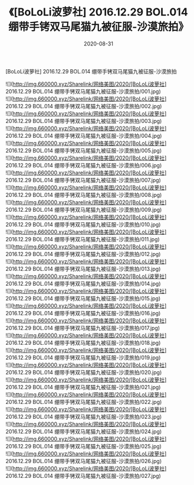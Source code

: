 ﻿---
layout: post
title:  《[BoLoLi波萝社] 2016.12.29 BOL.014 绷带手铐双马尾猫九被征服-沙漠旅拍》
date:   2020-08-31
img: http://img.660000.xyz/Sharelink/网络美图/2020/[BoLoLi波萝社] 2016.12.29 BOL.014 绷带手铐双马尾猫九被征服-沙漠旅拍/000.jpg
categories: [美女, 清纯, 唯美]
---

[BoLoLi波萝社] 2016.12.29 BOL.014 绷带手铐双马尾猫九被征服-沙漠旅拍

  ![](http://img.660000.xyz/Sharelink/网络美图/2020/[BoLoLi波萝社] 2016.12.29 BOL.014 绷带手铐双马尾猫九被征服-沙漠旅拍/001.jpg) <br> ![](http://img.660000.xyz/Sharelink/网络美图/2020/[BoLoLi波萝社] 2016.12.29 BOL.014 绷带手铐双马尾猫九被征服-沙漠旅拍/002.jpg) <br> ![](http://img.660000.xyz/Sharelink/网络美图/2020/[BoLoLi波萝社] 2016.12.29 BOL.014 绷带手铐双马尾猫九被征服-沙漠旅拍/003.jpg) <br> ![](http://img.660000.xyz/Sharelink/网络美图/2020/[BoLoLi波萝社] 2016.12.29 BOL.014 绷带手铐双马尾猫九被征服-沙漠旅拍/004.jpg) <br> ![](http://img.660000.xyz/Sharelink/网络美图/2020/[BoLoLi波萝社] 2016.12.29 BOL.014 绷带手铐双马尾猫九被征服-沙漠旅拍/005.jpg) <br> ![](http://img.660000.xyz/Sharelink/网络美图/2020/[BoLoLi波萝社] 2016.12.29 BOL.014 绷带手铐双马尾猫九被征服-沙漠旅拍/006.jpg) <br> ![](http://img.660000.xyz/Sharelink/网络美图/2020/[BoLoLi波萝社] 2016.12.29 BOL.014 绷带手铐双马尾猫九被征服-沙漠旅拍/007.jpg) <br> ![](http://img.660000.xyz/Sharelink/网络美图/2020/[BoLoLi波萝社] 2016.12.29 BOL.014 绷带手铐双马尾猫九被征服-沙漠旅拍/008.jpg) <br> ![](http://img.660000.xyz/Sharelink/网络美图/2020/[BoLoLi波萝社] 2016.12.29 BOL.014 绷带手铐双马尾猫九被征服-沙漠旅拍/009.jpg) <br> ![](http://img.660000.xyz/Sharelink/网络美图/2020/[BoLoLi波萝社] 2016.12.29 BOL.014 绷带手铐双马尾猫九被征服-沙漠旅拍/010.jpg) <br> ![](http://img.660000.xyz/Sharelink/网络美图/2020/[BoLoLi波萝社] 2016.12.29 BOL.014 绷带手铐双马尾猫九被征服-沙漠旅拍/011.jpg) <br> ![](http://img.660000.xyz/Sharelink/网络美图/2020/[BoLoLi波萝社] 2016.12.29 BOL.014 绷带手铐双马尾猫九被征服-沙漠旅拍/012.jpg) <br> ![](http://img.660000.xyz/Sharelink/网络美图/2020/[BoLoLi波萝社] 2016.12.29 BOL.014 绷带手铐双马尾猫九被征服-沙漠旅拍/013.jpg) <br> ![](http://img.660000.xyz/Sharelink/网络美图/2020/[BoLoLi波萝社] 2016.12.29 BOL.014 绷带手铐双马尾猫九被征服-沙漠旅拍/014.jpg) <br> ![](http://img.660000.xyz/Sharelink/网络美图/2020/[BoLoLi波萝社] 2016.12.29 BOL.014 绷带手铐双马尾猫九被征服-沙漠旅拍/015.jpg) <br> ![](http://img.660000.xyz/Sharelink/网络美图/2020/[BoLoLi波萝社] 2016.12.29 BOL.014 绷带手铐双马尾猫九被征服-沙漠旅拍/016.jpg) <br> ![](http://img.660000.xyz/Sharelink/网络美图/2020/[BoLoLi波萝社] 2016.12.29 BOL.014 绷带手铐双马尾猫九被征服-沙漠旅拍/017.jpg) <br> ![](http://img.660000.xyz/Sharelink/网络美图/2020/[BoLoLi波萝社] 2016.12.29 BOL.014 绷带手铐双马尾猫九被征服-沙漠旅拍/018.jpg) <br> ![](http://img.660000.xyz/Sharelink/网络美图/2020/[BoLoLi波萝社] 2016.12.29 BOL.014 绷带手铐双马尾猫九被征服-沙漠旅拍/019.jpg) <br> ![](http://img.660000.xyz/Sharelink/网络美图/2020/[BoLoLi波萝社] 2016.12.29 BOL.014 绷带手铐双马尾猫九被征服-沙漠旅拍/020.jpg) <br> ![](http://img.660000.xyz/Sharelink/网络美图/2020/[BoLoLi波萝社] 2016.12.29 BOL.014 绷带手铐双马尾猫九被征服-沙漠旅拍/021.jpg) <br> ![](http://img.660000.xyz/Sharelink/网络美图/2020/[BoLoLi波萝社] 2016.12.29 BOL.014 绷带手铐双马尾猫九被征服-沙漠旅拍/022.jpg) <br> ![](http://img.660000.xyz/Sharelink/网络美图/2020/[BoLoLi波萝社] 2016.12.29 BOL.014 绷带手铐双马尾猫九被征服-沙漠旅拍/023.jpg) <br> ![](http://img.660000.xyz/Sharelink/网络美图/2020/[BoLoLi波萝社] 2016.12.29 BOL.014 绷带手铐双马尾猫九被征服-沙漠旅拍/024.jpg) <br> ![](http://img.660000.xyz/Sharelink/网络美图/2020/[BoLoLi波萝社] 2016.12.29 BOL.014 绷带手铐双马尾猫九被征服-沙漠旅拍/025.jpg) <br> ![](http://img.660000.xyz/Sharelink/网络美图/2020/[BoLoLi波萝社] 2016.12.29 BOL.014 绷带手铐双马尾猫九被征服-沙漠旅拍/026.jpg) <br> ![](http://img.660000.xyz/Sharelink/网络美图/2020/[BoLoLi波萝社] 2016.12.29 BOL.014 绷带手铐双马尾猫九被征服-沙漠旅拍/027.jpg) <br>